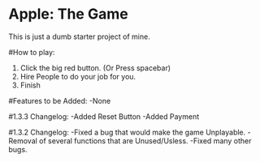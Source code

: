 # Apple: The Game
This is just a dumb starter project of mine.

#How to play:
1) Click the big red button. (Or Press spacebar)
2) Hire People to do your job for you.
3) Finish

#Features to be Added:
-None

#1.3.3 Changelog:
-Added Reset Button
-Added Payment

#1.3.2 Changelog:
-Fixed a bug that would make the game Unplayable.
-Removal of several functions that are Unused/Usless.
-Fixed many other bugs.
